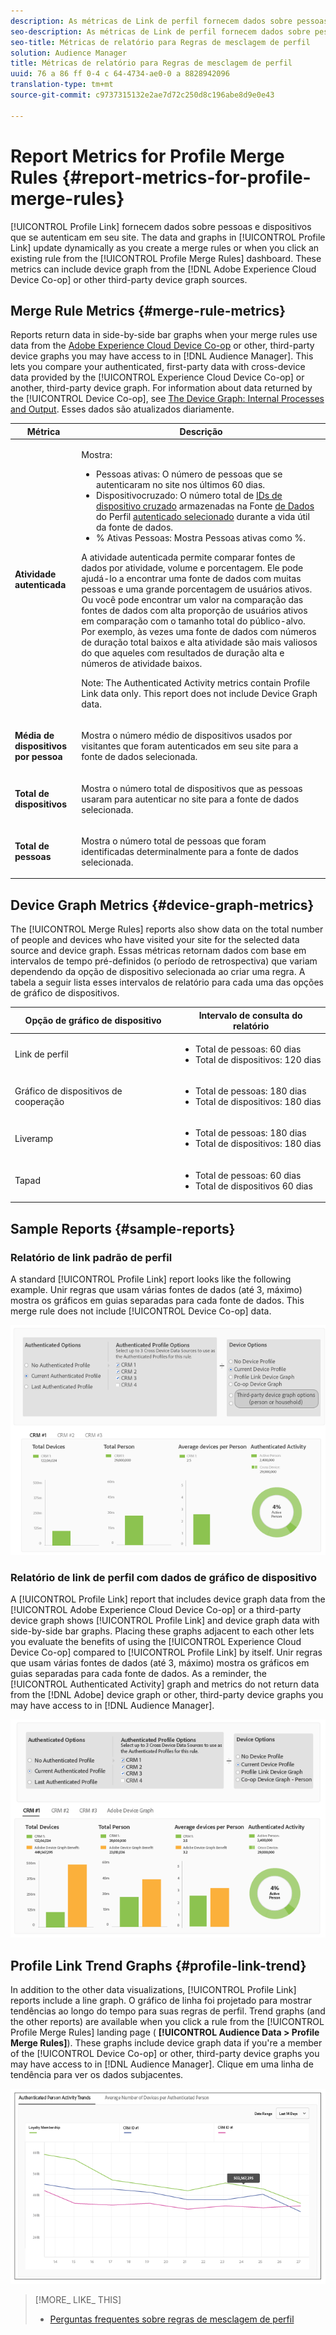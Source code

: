 ```yaml
---
description: As métricas de Link de perfil fornecem dados sobre pessoas e dispositivos que se autenticam em seu site. Os dados e os gráficos no Link do perfil são atualizados dinamicamente à medida que você cria uma regra de mesclagem ou quando você clica em uma regra existente do painel Regras de mesclagem de perfis. Essas métricas podem incluir um gráfico de dispositivo na Cooperativa de dispositivo da Adobe Experience Cloud ou em outras fontes de gráficos de dispositivo de terceiros.
seo-description: As métricas de Link de perfil fornecem dados sobre pessoas e dispositivos que se autenticam em seu site. Os dados e os gráficos no Link do perfil são atualizados dinamicamente à medida que você cria uma regra de mesclagem ou quando você clica em uma regra existente do painel Regras de mesclagem de perfis. Essas métricas podem incluir um gráfico de dispositivo na Cooperativa de dispositivo da Adobe Experience Cloud ou em outras fontes de gráficos de dispositivo de terceiros.
seo-title: Métricas de relatório para Regras de mesclagem de perfil
solution: Audience Manager
title: Métricas de relatório para Regras de mesclagem de perfil
uuid: 76 a 86 ff 0-4 c 64-4734-ae0-0 a 8828942096
translation-type: tm+mt
source-git-commit: c9737315132e2ae7d72c250d8c196abe8d9e0e43

---
```



# Report Metrics for Profile Merge Rules {#report-metrics-for-profile-merge-rules}

[!UICONTROL Profile Link] fornecem dados sobre pessoas e dispositivos que se autenticam em seu site. The data and graphs in [!UICONTROL Profile Link] update dynamically as you create a merge rules or when you click an existing rule from the [!UICONTROL Profile Merge Rules] dashboard. These metrics can include device graph from the [!DNL Adobe Experience Cloud Device Co-op] or other third-party device graph sources.

## Merge Rule Metrics {#merge-rule-metrics}

Reports return data in side-by-side bar graphs when your merge rules use data from the [Adobe Experience Cloud Device Co-op](https://marketing.adobe.com/resources/help/en_US/mcdc/) or other, third-party device graphs you may have access to in [!DNL Audience Manager]. This lets you compare your authenticated, first-party data with cross-device data provided by the [!UICONTROL Experience Cloud Device Co-op] or another, third-party device graph. For information about data returned by the [!UICONTROL Device Co-op], see [The Device Graph: Internal Processes and Output](https://marketing.adobe.com/resources/help/en_US/mcdc/mcdc-processes.html). Esses dados são atualizados diariamente.

<table id="table_A7FB2F9804F84AC8A6DD05C0E6EE7555"> 
 <thead> 
  <tr> 
   <th colname="col1" class="entry"> Métrica </th> 
   <th colname="col2" class="entry"> Descrição </th> 
  </tr> 
 </thead>
 <tbody> 
  <tr> 
   <td colname="col1"> <p> <b><span class="wintitle"> Atividade autenticada</span></b> </p> </td> 
   <td colname="col2"> <p>Mostra: </p> 
    <ul id="ul_7F7373919A4A49028EF4BF7B28D9F8E9"> 
     <li id="li_FE2F93C496D64ED8928B3E522C9585EA"> <span class="wintitle"> Pessoas ativas</span>: O número de pessoas que se autenticaram no site nos últimos 60 dias. </li> 
     <li id="li_60CFD26EE68B442683C0ED5FED1A79C8"> <span class="wintitle"> Dispositivo</span>cruzado: O número total de <a href="../../features/profile-merge-rules/merge-rules-start.md#create-data-source"> IDs de dispositivo cruzado</a> armazenadas na Fonte <a href="../../features/manage-datasources.md#create-data-source"> de Dados</a> do Perfil <a href="../../features/profile-merge-rules/merge-rule-definitions.md"> autenticado selecionado</a> durante a vida útil da fonte de dados. </li> 
     <li id="li_F2F07B6A326C4A18B79A0CF2C47D9677"> <span class="wintitle"> % Ativas Pessoas</span>: Mostra <span class="wintitle"> Pessoas ativas</span> como %. </li> 
    </ul> <p> <span class="wintitle"> A atividade autenticada</span> permite comparar fontes de dados por atividade, volume e porcentagem. Ele pode ajudá-lo a encontrar uma fonte de dados com muitas pessoas e uma grande porcentagem de usuários ativos. Ou você pode encontrar um valor na comparação das fontes de dados com alta proporção de usuários ativos em comparação com o tamanho total do público-alvo. Por exemplo, às vezes uma fonte de dados com números de duração total baixos e alta atividade são mais valiosos do que aqueles com resultados de duração alta e números de atividade baixos. </p> <p> <p>Note: The <span class="wintitle"> Authenticated Activity</span> metrics contain <span class="wintitle"> Profile Link</span> data only. This report does not include <span class="wintitle"> Device Graph</span> data. </p> </p> </td> 
  </tr> 
  <tr> 
   <td colname="col1"> <p> <b><span class="wintitle"> Média de dispositivos por pessoa</span></b> </p> </td> 
   <td colname="col2"> <p> Mostra o número médio de dispositivos usados por visitantes que foram autenticados em seu site para a fonte de dados selecionada. </p> </td> 
  </tr> 
  <tr> 
   <td colname="col1"> <p> <b><span class="wintitle"> Total de dispositivos</span></b> </p> </td> 
   <td colname="col2"> <p>Mostra o número total de dispositivos que as pessoas usaram para autenticar no site para a fonte de dados selecionada. </p> </td> 
  </tr> 
  <tr> 
   <td colname="col1"> <p> <b><span class="wintitle"> Total de pessoas</span></b> </p> </td> 
   <td colname="col2"> <p>Mostra o número total de pessoas que foram identificadas determinalmente para a fonte de dados selecionada. </p> </td> 
  </tr> 
 </tbody> 
</table>

## Device Graph Metrics {#device-graph-metrics}

The [!UICONTROL Merge Rules] reports also show data on the total number of people and devices who have visited your site for the selected data source and device graph. Essas métricas retornam dados com base em intervalos de tempo pré-definidos (o período de retrospectiva) que variam dependendo da opção de dispositivo selecionada ao criar uma regra. A tabela a seguir lista esses intervalos de relatório para cada uma das opções de gráfico de dispositivos.

<table id="table_038983EBC71F4A55BBCA99212AC5DEE6"> 
 <thead> 
  <tr> 
   <th colname="col1" class="entry"> Opção de gráfico de dispositivo </th> 
   <th colname="col2" class="entry"> Intervalo de consulta do relatório </th> 
  </tr>
 </thead>
 <tbody> 
  <tr> 
   <td colname="col1"> <p><span class="wintitle"> Link de perfil</span> </p> </td> 
   <td colname="col2"> <p> 
     <ul id="ul_B2FF2341573840549FFB96579F537082"> 
      <li id="li_B37323C2F2434F41B407500AC5C15447">Total de pessoas: 60 dias </li> 
      <li id="li_08D911224A60418BBB3CFB4E70CE73D4">Total de dispositivos: 120 dias </li> 
     </ul> </p> </td> 
  </tr> 
  <tr> 
   <td colname="col1"> <p><span class="wintitle"> Gráfico de dispositivos de cooperação</span> </p> </td> 
   <td colname="col2"> <p> 
     <ul id="ul_64AD1DD89DF64703B70B973A463BA020"> 
      <li id="li_D7D3A3871F434CBFA71BE8929EB41648">Total de pessoas: 180 dias </li> 
      <li id="li_125D387986B2463EB310203CE5857EDA">Total de dispositivos: 180 dias </li> 
     </ul> </p> </td> 
  </tr> 
  <tr> 
   <td colname="col1"> <p><span class="wintitle"> Liveramp</span> </p> </td> 
   <td colname="col2"> <p> 
     <ul id="ul_2772F3AD7E1440789B635794ECDE8DFB"> 
      <li id="li_1432363829D64615B1D349A3722D6268">Total de pessoas: 180 dias </li> 
      <li id="li_D5C0E3CE92524B54BBD36C73A326292B">Total de dispositivos: 180 dias </li> 
     </ul> </p> </td> 
  </tr> 
  <tr> 
   <td colname="col1"> <p><span class="wintitle"> Tapad</span> </p> </td> 
   <td colname="col2"> <p> 
     <ul id="ul_274529DB58E6442E95C6AD89BECB1362"> 
      <li id="li_67102211A72A4E47AACFE5E369793C17">Total de pessoas: 60 dias </li> 
      <li id="li_3E8F3DA6A7B5487895A626674DA363A5">Total de dispositivos 60 dias </li> 
     </ul> </p> </td> 
  </tr> 
 </tbody> 
</table>

## Sample Reports {#sample-reports}

### Relatório de link padrão de perfil

A standard [!UICONTROL Profile Link] report looks like the following example. Unir regras que usam várias fontes de dados (até 3, máximo) mostra os gráficos em guias separadas para cada fonte de dados. This merge rule does not include [!UICONTROL Device Co-op] data.

![](assets/coop-metrics1.png)

### Relatório de link de perfil com dados de gráfico de dispositivo

A [!UICONTROL Profile Link] report that includes device graph data from the [!UICONTROL Adobe Experience Cloud Device Co-op] or a third-party device graph shows [!UICONTROL Profile Link] and device graph data with side-by-side bar graphs. Placing these graphs adjacent to each other lets you evaluate the benefits of using the [!UICONTROL Experience Cloud Device Co-op] compared to [!UICONTROL Profile Link] by itself. Unir regras que usam várias fontes de dados (até 3, máximo) mostra os gráficos em guias separadas para cada fonte de dados. As a reminder, the [!UICONTROL Authenticated Activity] graph and metrics do not return data from the [!DNL Adobe] device graph or other, third-party device graphs you may have access to in [!DNL Audience Manager].

![](assets/coop-metrics2.png)

## Profile Link Trend Graphs {#profile-link-trend}

In addition to the other data visualizations, [!UICONTROL Profile Link] reports include a line graph. O gráfico de linha foi projetado para mostrar tendências ao longo do tempo para suas regras de perfil. Trend graphs (and the other reports) are available when you click a rule from the [!UICONTROL Profile Merge Rules] landing page ( **[!UICONTROL Audience Data > Profile Merge Rules]**). These graphs include device graph data if you&#39;re a member of the [!UICONTROL Device Co-op] or other, third-party device graphs you may have access to in [!DNL Audience Manager]. Clique em uma linha de tendência para ver os dados subjacentes.

![](assets/authenticated_trends.png)

>[!MORE_ LIKE_ THIS]
>
>* [Perguntas frequentes sobre regras de mesclagem de perfil](../../faq/faq-profile-merge.md)

